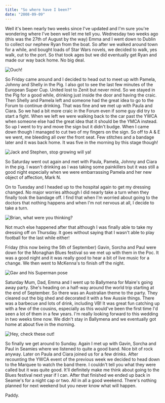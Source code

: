```yaml
---
title: "So where have I been?"
date: "2008-09-09"
---
```

Well it's been nearly two weeks since I've updated and I'm sure you're wondering where I've been well let me tell you. Wednesday two weeks ago (this was the 27th of August by the way) Emma and I went down to Dublin to collect our nephew Ryan from the boat. So after we walked around town for a while, and bought loads of Star Wars novels, we decided to walk, yes walk, out to the port. So that took ages but we did eventually get Ryan and made our way back home. No big deal.

![Ouch!](/images/hand_stitches.jpg "Ouch!")

So Friday came around and I decided to head out to meet up with Pamela, Johnny and Shelly in the Pig. I also got to see the last few minutes of the European Super Cup. United lost to Zenit but never mind. So we stayed in the Pig for a good while, drinking just inside the door and having the craic. Then Shelly and Pamela left and someone had the great idea to go to the Forum to continue drinking. That was fine and we met up with Paula and Ciara. So we had a bit more craic in the Forum even if some guy did try to start a fight. When we left we were walking back to the car past the YWCA when someone else had the great idea that it should be the YMCA instead. So up I went to try and move the sign but it didn't budge. When I came down though I managed to cut two of my fingers on the sign. So off to A & E we went, me bleeding all over the front seat. Few stitches and a bandage later and it was back home. It was five in the morning by this stage though!

![Jack and Stephen, stop growing will ya!](/images/P9070027.JPG "Jack and Stephen, stop growing will ya!")

So Saturday went out again and met with Paula, Pamela, Johnny and Ciara in the pig. I wasn't drinking as I was taking some painkillers but it was still a good night especially  when we were embarrassing Pamela and her new object of affection, Mark N.

On to Tuesday and I headed up to the hospital again to get my dressing changed. No major worries although I did nearly take a turn when they finally took the bandage off. I find that when I'm worried about going to the doctors that nothing happens and when I'm not nervous at all, I decide to take a turn.

![Brian, what were you thinking?](/images/P9070019.JPG "Brian, what were you thinking?")

Not much else happened after that although I was finally able to take my dressing off on Thursday. It goes without saying that I wasn't able to play football for the last while either!

Friday (this now being the 5th of September) Gavin, Sorcha and Paul were down for the Monaghan Blues festival so we met up with them in the Poc. It was a good night and it was really good to hear a bit of live music for a change. We then went to McKenna's to finish off the night.

![Gav and his Superman pose](/images/P9080043.JPG "Gav and his Superman pose")

Saturday Mum, Dad, Emma and I went up to Ballymena for Maire's going away party. She's heading on a half-way around the world trip starting at the end of September. So there was an Australian theme to the party. They cleared out the big shed and decorated it with a few Aussie things. There was a barbecue and lots of drink, including VB! It was great fun catching up with a few of the cousins, especially as this would've been the first time I'd seen a lot of them in a few years. I'm really looking forward to this wedding in two weeks time now. We didn't stay in Ballymena and we eventually got home at about five in the morning.

![Hey, check these out!](/images/P9080066.JPG "Hey, check these out!")

So finally we get around to Sunday. Again I met up with Gavin, Sorcha and Paul in Seamies where we listened to quite a good band. Nice bit of rock anyway. Later on Paula and Ciara joined us for a few drinks. After recounting the YWCA event of the previous week we decided to head down to the Marquee to watch the band there. I couldn't tell you what they were called but it was quite good. It'll definitely make me think about going to the Blues festival next year if I can. After that finished we ended up back in Seamie's for a night cap or two. All in all a good weekend. There's nothing planned for next weekend but you never know what will happen.

Paddy.